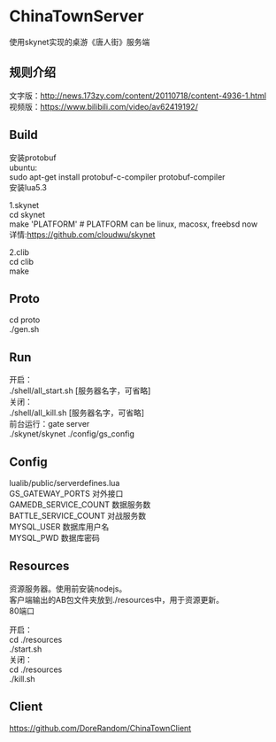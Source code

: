 # ChinaTownServer
使用skynet实现的桌游《唐人街》服务端

## 规则介绍
文字版：http://news.173zy.com/content/20110718/content-4936-1.html<br>
视频版：https://www.bilibili.com/video/av62419192/<br>

## Build
安装protobuf<br>
ubuntu:<br>
sudo apt-get install protobuf-c-compiler protobuf-compiler<br>
安装lua5.3<br>

1.skynet<br>
cd skynet<br>
make 'PLATFORM'  # PLATFORM can be linux, macosx, freebsd now<br>
详情:https://github.com/cloudwu/skynet

2.clib<br>
cd clib<br>
make<br>

## Proto
cd proto<br>
./gen.sh<br>

## Run
开启：<br>
./shell/all_start.sh [服务器名字，可省略]<br>
关闭：<br> 
./shell/all_kill.sh [服务器名字，可省略]<br>
前台运行：gate server<br>
./skynet/skynet ./config/gs_config 

## Config
lualib/public/serverdefines.lua<br>
GS_GATEWAY_PORTS 对外接口<br>
GAMEDB_SERVICE_COUNT 数据服务数<br>
BATTLE_SERVICE_COUNT 对战服务数<br>
MYSQL_USER 数据库用户名<br>
MYSQL_PWD 数据库密码<br>

## Resources
资源服务器。使用前安装nodejs。<br>
客户端输出的AB包文件夹放到./resources中，用于资源更新。<br>
80端口<br>

开启：<br>
cd ./resources<br>
./start.sh<br>
关闭：<br>
cd ./resources<br>
./kill.sh<br>

## Client
https://github.com/DoreRandom/ChinaTownClient